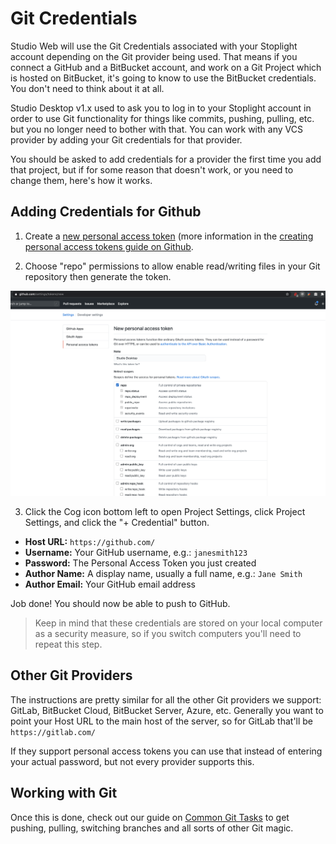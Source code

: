 # Git Credentials

Studio Web will use the Git Credentials associated with your Stoplight account depending on the Git provider being used. That means if you connect a GitHub and a BitBucket account, and work on a Git Project which is hosted on BitBucket, it's going to know to use the BitBucket credentials. You don't need to think about it at all.

Studio Desktop v1.x used to ask you to log in to your Stoplight account in order to use Git functionality for things like commits, pushing, pulling, etc. but you no longer need to bother with that. You can work with any VCS provider by adding your Git credentials for that provider.

You should be asked to add credentials for a provider the first time you add that project, but if for some reason that doesn't work, or you need to change them, here's how it works.

## Adding Credentials for Github

1. Create a [new personal access token](https://github.com/settings/tokens/new) (more information in the [creating personal access tokens guide on Github](https://docs.github.com/en/github/authenticating-to-github/creating-a-personal-access-token).

2. Choose "repo" permissions to allow enable read/writing files in your Git repository then generate the token.

![image](../assets/images/git-creds-github-token.png)

3. Click the Cog icon bottom left to open Project Settings, click Project Settings, and click the "+ Credential" button.

- **Host URL:** `https://github.com/`
- **Username:** Your GitHub username, e.g.: `janesmith123`
- **Password:** The Personal Access Token you just created
- **Author Name:** A display name, usually a full name, e.g.: `Jane Smith`
- **Author Email:** Your GitHub email address

Job done! You should now be able to push to GitHub.

> Keep in mind that these credentials are stored on your local computer as a security measure, so if you switch computers you'll need to repeat this step.

## Other Git Providers

The instructions are pretty similar for all the other Git providers we support: GitLab, BitBucket Cloud, BitBucket Server, Azure, etc. Generally you want to point your Host URL to the main host of the server, so for GitLab that'll be `https://gitlab.com/` 

If they support personal access tokens you can use that instead of entering your actual password, but not every provider supports this.

## Working with Git

Once this is done, check out our guide on [Common Git Tasks](Basics/04-common-git-tasks.md) to get pushing, pulling, switching branches and all sorts of other Git magic.
